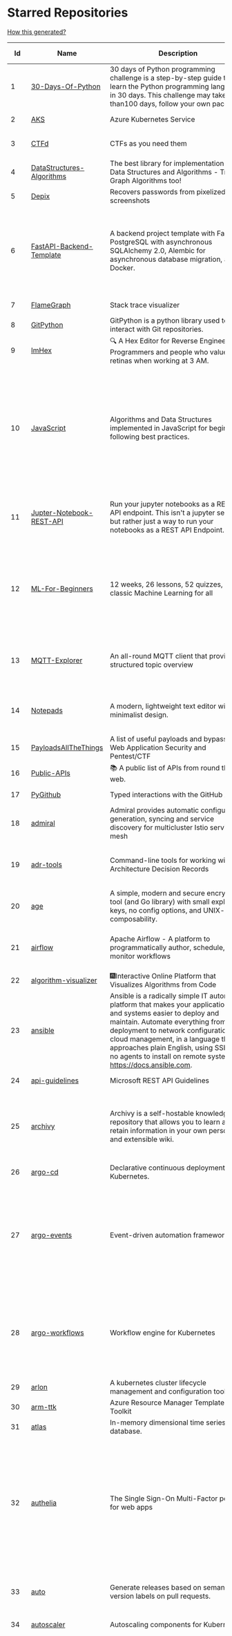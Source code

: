 # Starred Repositories  
[How this generated?](../master/USAGE.md)  
  
| Id 			| Name			| Description | Star Counts | Topics/Tags   | Last Updated 	|  
| ----------- | ----------- 	| ----------- | ----------- | ----------- 	| -----------   |  
|1|[30-Days-Of-Python](https://github.com/Asabeneh/30-Days-Of-Python.git)|30 days of Python programming challenge is a step-by-step guide to learn the Python programming language in 30 days. This challenge may take more than100 days, follow your own pace. |17792||11-12-2022|  
|2|[AKS](https://github.com/Azure/AKS.git)|Azure Kubernetes Service|1652||30-12-2022|  
|3|[CTFd](https://github.com/CTFd/CTFd.git)|CTFs as you need them|4404|ctf, security, education, flask, ctfd|23-12-2022|  
|4|[DataStructures-Algorithms](https://github.com/rachitiitr/DataStructures-Algorithms.git)|The best library for implementation of all Data Structures and Algorithms - Trees + Graph Algorithms too!|2426||13-6-2021|  
|5|[Depix](https://github.com/beurtschipper/Depix.git)|Recovers passwords from pixelized screenshots|23134||16-6-2022|  
|6|[FastAPI-Backend-Template](https://github.com/Aeternalis-Ingenium/FastAPI-Backend-Template.git)|A backend project template with FastAPI, PostgreSQL with asynchronous SQLAlchemy 2.0, Alembic for asynchronous database migration, and Docker.|252|asynchronous, docker, docker-compose, fastapi, postgresql, python, sqlalchemy, codecov, githubactions, jwt, pre-commit, alembic, asyncpg, coverage, pytest|8-1-2023|  
|7|[FlameGraph](https://github.com/brendangregg/FlameGraph.git)|Stack trace visualizer|14113||18-9-2022|  
|8|[GitPython](https://github.com/gitpython-developers/GitPython.git)|GitPython is a python library used to interact with Git repositories.|3791||9-1-2023|  
|9|[ImHex](https://github.com/WerWolv/ImHex.git)|🔍 A Hex Editor for Reverse Engineers, Programmers and people who value their retinas when working at 3 AM.|23339||10-1-2023|  
|10|[JavaScript](https://github.com/TheAlgorithms/JavaScript.git)|Algorithms and Data Structures implemented in JavaScript for beginners, following best practices.|24311|algorithm, algorithm-challenges, data-structures, cryptography, cipher, search, sort, sorting-algorithms, mathematics, conversions, hacktoberfest, javascript, algorithms-implemented, algorithms|8-1-2023|  
|11|[Jupter-Notebook-REST-API](https://github.com/Invictify/Jupter-Notebook-REST-API.git)|Run your jupyter notebooks as a REST API endpoint. This isn't a jupyter server but rather just a way to run your notebooks as a REST API Endpoint.|65|docker, dockerfile, fastapi, jupyter, python, rest-api, data-science, data-science-pipelines|31-3-2020|  
|12|[ML-For-Beginners](https://github.com/microsoft/ML-For-Beginners.git)|12 weeks, 26 lessons, 52 quizzes, classic Machine Learning for all|43529|ml, data-science, machine-learning, machine-learning-algorithms, machinelearning, python, machinelearning-python, scikit-learn, scikit-learn-python, r, education|27-9-2022|  
|13|[MQTT-Explorer](https://github.com/thomasnordquist/MQTT-Explorer.git)|An all-round MQTT client that provides a structured topic overview|2115|mqtt, mqtt-explorer, homeautomation, mqtt-client, mqtt-smarthome, mqtt-tool|27-2-2022|  
|14|[Notepads](https://github.com/0x7c13/Notepads.git)|A modern, lightweight text editor with a minimalist design.|7142|fluent, notepad, texteditor, uwp, markdown, diff-viewer, windows, app|21-12-2022|  
|15|[PayloadsAllTheThings](https://github.com/swisskyrepo/PayloadsAllTheThings.git)|A list of useful payloads and bypass for Web Application Security and Pentest/CTF|44355||10-1-2023|  
|16|[Public-APIs](https://github.com/n0shake/Public-APIs.git)|📚 A public list of APIs from round the web.|19371||29-11-2022|  
|17|[PyGithub](https://github.com/PyGithub/PyGithub.git)|Typed interactions with the GitHub API v3|5730|pygithub, python, github, github-api|15-12-2022|  
|18|[admiral](https://github.com/istio-ecosystem/admiral.git)|Admiral provides automatic configuration generation, syncing and service discovery for multicluster Istio service mesh|496|||  
|19|[adr-tools](https://github.com/npryce/adr-tools.git)|Command-line tools for working with Architecture Decision Records|3695|architecture-decision-records, documentation, architecture, markdown|30-3-2020|  
|20|[age](https://github.com/FiloSottile/age.git)|A simple, modern and secure encryption tool (and Go library) with small explicit keys, no config options, and UNIX-style composability.|12618|built-at-rc, age-encryption|2-1-2023|  
|21|[airflow](https://github.com/apache/airflow.git)|Apache Airflow - A platform to programmatically author, schedule, and monitor workflows|28699|airflow, apache, apache-airflow, python, scheduler, workflow, hacktoberfest|11-1-2023|  
|22|[algorithm-visualizer](https://github.com/algorithm-visualizer/algorithm-visualizer.git)|:fireworks:Interactive Online Platform that Visualizes Algorithms from Code|42032||13-4-2022|  
|23|[ansible](https://github.com/ansible/ansible.git)|Ansible is a radically simple IT automation platform that makes your applications and systems easier to deploy and maintain. Automate everything from code deployment to network configuration to cloud management, in a language that approaches plain English, using SSH, with no agents to install on remote systems. https://docs.ansible.com.|55948||10-1-2023|  
|24|[api-guidelines](https://github.com/microsoft/api-guidelines.git)|Microsoft REST API Guidelines|20521||7-12-2022|  
|25|[archivy](https://github.com/archivy/archivy.git)|Archivy is a self-hostable knowledge repository that allows you to learn and retain information in your own personal and extensible wiki.|2949|elasticsearch, knowledge, productivity, python, knowledge-base, note-taking, digital-brain, cli, hacktoberfest|6-12-2022|  
|26|[argo-cd](https://github.com/argoproj/argo-cd.git)|Declarative continuous deployment for Kubernetes.|11740||10-1-2023|  
|27|[argo-events](https://github.com/argoproj/argo-events.git)|Event-driven automation framework|1811|kubernetes, event-driven, cloudevents, workflows, triggers, automation-framework, cloud-native, argo, pipelines, event-source, workflow-automation, eventing-framework|7-1-2023|  
|28|[argo-workflows](https://github.com/argoproj/argo-workflows.git)|Workflow engine for Kubernetes|12354|workflow, kubernetes, argo, dag, knative, airflow, machine-learning, argo-workflows, workflow-engine, hacktoberfest, cloud-native, cncf, k8s|7-1-2023|  
|29|[arlon](https://github.com/arlonproj/arlon.git)|A kubernetes cluster lifecycle management and configuration tool|111|kubernetes, k8s, gitops|10-1-2023|  
|30|[arm-ttk](https://github.com/Azure/arm-ttk.git)|Azure Resource Manager Template Toolkit|365||15-12-2022|  
|31|[atlas](https://github.com/Netflix/atlas.git)|In-memory dimensional time series database.|3181||6-1-2023|  
|32|[authelia](https://github.com/authelia/authelia.git)|The Single Sign-On Multi-Factor portal for web apps|15181|totp, u2f, ldap, nginx, sso-authentication, yubikey, two-factor-authentication, docker, cookie, kubernetes, sso, multifactor, push-notifications, traefik, mfa, two-factor, authentication, security, golang, 2fa|11-1-2023|  
|33|[auto](https://github.com/intuit/auto.git)|Generate releases based on semantic version labels on pull requests.|1902|release, auto-release, github, slack, jira, releases, publishing, hack, hacktoberfest|13-9-2022|  
|34|[autoscaler](https://github.com/kubernetes/autoscaler.git)|Autoscaling components for Kubernetes|6430||11-1-2023|  
|35|[awesome-argo](https://github.com/akuity/awesome-argo.git)|A curated list of awesome projects and resources related to Argo (a CNCF graduated project)|1141|awesome, awesome-list, awesome-lists, argocd, argo-workflows, argo-events, argo-rollouts, machine-learning, workflow-engine, workflow-management, infrastructure-as-code, continuous-delivery, cloud-native, kubernetes, cncf, gitops, workflow-orchestration, devops, mlops, argo|10-1-2023|  
|36|[awesome-awesomeness](https://github.com/bayandin/awesome-awesomeness.git)|A curated list of awesome awesomeness|29721||24-3-2022|  
|37|[awesome-courses](https://github.com/prakhar1989/awesome-courses.git)|:books: List of awesome university courses for learning Computer Science!|44888|computer-science, courses, awesome-list, awesome|12-11-2022|  
|38|[awesome-deep-learning](https://github.com/ChristosChristofidis/awesome-deep-learning.git)|A curated list of awesome Deep Learning tutorials, projects and communities.|20086||14-11-2022|  
|39|[awesome-docker](https://github.com/veggiemonk/awesome-docker.git)|:whale: A curated list of Docker resources and projects|24018||4-1-2023|  
|40|[awesome-fastapi](https://github.com/mjhea0/awesome-fastapi.git)|A curated list of awesome things related to FastAPI|4992|fastapi, awesome, awesome-list, starlette|2-11-2022|  
|41|[awesome-flask](https://github.com/humiaozuzu/awesome-flask.git)|A curated list of awesome Flask resources and plugins|11084|flask, flask-resources, awesome|17-9-2019|  
|42|[awesome-gcp-certifications](https://github.com/sathishvj/awesome-gcp-certifications.git)|Google Cloud Platform Certification resources.|3055||1-1-2023|  
|43|[awesome-github-profile-readme](https://github.com/abhisheknaiidu/awesome-github-profile-readme.git)|😎 A curated list of awesome GitHub Profile READMEs 📝|16103|awesome-list, awesome, github, github-readme, github-profile-readme, portfolio, profile-readme|9-10-2022|  
|44|[awesome-interview-questions](https://github.com/DopplerHQ/awesome-interview-questions.git)|:octocat: A curated awesome list of lists of interview questions. Feel free to contribute! :mortar_board: |52531||16-11-2021|  
|45|[awesome-k6](https://github.com/grafana/awesome-k6.git)|A curated list of resources on automated load- and performance testing using k6 🗻|317|load-testing, performance-monitoring, performance-testing, test-automation, testing, testing-tools, awesome, awesome-list|30-9-2022|  
|46|[awesome-kubernetes](https://github.com/ramitsurana/awesome-kubernetes.git)|A curated list for awesome kubernetes sources :ship::tada:|13447||2-1-2023|  
|47|[awesome-kubernetes](https://github.com/nubenetes/awesome-kubernetes.git)|A curated list of awesome references collected since 2018.|387||6-1-2023|  
|48|[awesome-macOS](https://github.com/iCHAIT/awesome-macOS.git)|  A curated list of awesome applications, softwares, tools and shiny things for macOS.|13810|macos, mac, awesome-list, apple, awesome-lists, awesome, list|12-12-2022|  
|49|[awesome-macos-command-line](https://github.com/herrbischoff/awesome-macos-command-line.git)|Use your macOS terminal shell to do awesome things.|26899||2-9-2021|  
|50|[awesome-pentest](https://github.com/enaqx/awesome-pentest.git)|A collection of awesome penetration testing resources, tools and other shiny things|17531|awesome, awesome-list|3-1-2023|  
|51|[awesome-sanic](https://github.com/mekicha/awesome-sanic.git)|A curated list of awesome Sanic resources and extensions|622||26-10-2022|  
|52|[awesome-selfhosted](https://github.com/awesome-selfhosted/awesome-selfhosted.git)|A list of Free Software network services and web applications which can be hosted on your own servers|114764||8-1-2023|  
|53|[awesome-shell](https://github.com/alebcay/awesome-shell.git)|A curated list of awesome command-line frameworks, toolkits, guides and gizmos. Inspired by awesome-php.|26123||29-12-2022|  
|54|[awesome-sysadmin](https://github.com/awesome-foss/awesome-sysadmin.git)|A curated list of amazingly awesome open source sysadmin resources.|16268||24-12-2022|  
|55|[awesome-vscode](https://github.com/viatsko/awesome-vscode.git)|🎨 A curated list of delightful VS Code packages and resources.|21715||15-11-2022|  
|56|[awless](https://github.com/wallix/awless.git)|A Mighty CLI for AWS|4893||10-12-2018|  
|57|[aws-cdk](https://github.com/aws/aws-cdk.git)|The AWS Cloud Development Kit is a framework for defining cloud infrastructure in code|9700|aws, infrastructure-as-code, typescript, cloud-infrastructure|10-1-2023|  
|58|[aws-cloudformation-user-guide](https://github.com/awsdocs/aws-cloudformation-user-guide.git)|The open source version of the AWS CloudFormation User Guide|696||7-1-2023|  
|59|[aws-eks-kubernetes-masterclass](https://github.com/stacksimplify/aws-eks-kubernetes-masterclass.git)|AWS EKS Kubernetes - Masterclass   DevOps, Microservices|691|kubernetes, kubernetes-pods, kubernetes-deployment, kubernetes-services, kubernetes-secrets, aws-eks, aws-eks-cluster, aws-ebs, aws-rds, aws-alb, aws-alb-ingress-controller, aws-fargate, aws-codebuild, aws-codecommit, aws-codepipeline, fluentd, aws-cloudwatch, docker, yaml|3-3-2022|  
|60|[azkaban](https://github.com/azkaban/azkaban.git)|Azkaban workflow manager.|4195||10-1-2023|  
|61|[azure-cli](https://github.com/Azure/azure-cli.git)|Azure Command-Line Interface|3363|azure, azure-cli, cloud||  
|62|[azure-docs-bicep-samples](https://github.com/Azure/azure-docs-bicep-samples.git)|-|40||1-11-2022|  
|63|[azure-powershell](https://github.com/Azure/azure-powershell.git)|Microsoft Azure PowerShell|3422||10-1-2023|  
|64|[azure-quickstart-templates](https://github.com/Azure/azure-quickstart-templates.git)|Azure Quickstart Templates|12531||10-1-2023|  
|65|[azure-sdk-for-python](https://github.com/Azure/azure-sdk-for-python.git)|This repository is for active development of the Azure SDK for Python. For consumers of the SDK we recommend visiting our public developer docs at https://docs.microsoft.com/python/azure/ or our versioned developer docs at https://azure.github.io/azure-sdk-for-python. |3443|python, azure, azure-sdk, hacktoberfest|11-1-2023|  
|66|[azure4everyone-samples](https://github.com/MarczakIO/azure4everyone-samples.git)|-|205||12-2-2022|  
|67|[backstage](https://github.com/backstage/backstage.git)|Backstage is an open platform for building developer portals|20230||11-1-2023|  
|68|[badges](https://github.com/Naereen/badges.git)|:pencil: Markdown code for lots of small badges :ribbon: :pushpin: (shields.io, forthebadge.com etc) :sunglasses:. Contributions are welcome! Please add yours!|3708||29-10-2022|  
|69|[bcc](https://github.com/iovisor/bcc.git)|BCC - Tools for BPF-based Linux IO analysis, networking, monitoring, and more|16361||10-1-2023|  
|70|[behave](https://github.com/behave/behave.git)|BDD, Python style.|2744||19-12-2022|  
|71|[benten](https://github.com/intuit/benten.git)|Chatbot Development Framework (with Slack integration for Jira and Jenkins)|130||31-3-2021|  
|72|[bicep](https://github.com/Azure/bicep.git)|Bicep is a declarative language for describing and deploying Azure resources|2654||9-1-2023|  
|73|[black](https://github.com/psf/black.git)|The uncompromising Python code formatter|30801||2-1-2023|  
|74|[blackfriday](https://github.com/russross/blackfriday.git)|Blackfriday: a markdown processor for Go|5074||27-10-2020|  
|75|[bokeh](https://github.com/bokeh/bokeh.git)|Interactive Data Visualization in the browser, from  Python|17089||10-1-2023|  
|76|[boto3](https://github.com/boto/boto3.git)|AWS SDK for Python|7810||10-1-2023|  
|77|[boulder](https://github.com/letsencrypt/boulder.git)|An ACME-based certificate authority, written in Go. |4522|boulder, go, acme, certificate-authority, tls, lets-encrypt, ca, pki, rfc8555|10-1-2023|  
|78|[brackets](https://github.com/adobe/brackets.git)|An open source code editor for the web, written in JavaScript, HTML and CSS.|33501||18-3-2021|  
|79|[brooklin](https://github.com/linkedin/brooklin.git)|An extensible distributed system for reliable nearline data streaming at scale|807|distributed-systems, data-streaming, scalability, kafka-mirror-maker, kafka, change-data-capture, java, linkedin|14-12-2022|  
|80|[brotli](https://github.com/google/brotli.git)|Brotli compression format|11780||7-1-2023|  
|81|[build-your-own-x](https://github.com/codecrafters-io/build-your-own-x.git)|Master programming by recreating your favorite technologies from scratch.|183016||2-1-2023|  
|82|[caddy](https://github.com/caddyserver/caddy.git)|Fast and extensible multi-platform HTTP/1-2-3 web server with automatic HTTPS|45274||10-1-2023|  
|83|[celery](https://github.com/celery/celery.git)|Distributed Task Queue (development branch)|20756||4-1-2023|  
|84|[cello](https://github.com/cello-proj/cello.git)|Run infrastructure as code (IaC) software tools including CDK, Terraform and Cloud Formation via GitOps.|253||21-12-2022|  
|85|[cert-manager](https://github.com/cert-manager/cert-manager.git)|Automatically provision and manage TLS certificates in Kubernetes|9825||10-1-2023|  
|86|[cfssl](https://github.com/cloudflare/cfssl.git)|CFSSL: Cloudflare's PKI and TLS toolkit|7525||8-12-2022|  
|87|[chaos-mesh](https://github.com/chaos-mesh/chaos-mesh.git)|A Chaos Engineering Platform for Kubernetes.|5435|chaos, chaos-engineering, chaos-testing, kubernetes, operator, golang, site-reliability-engineering, fault-injection, cncf, cloud-native, chaos-mesh, chaos-experiments, hacktoberfest, microservices|10-1-2023|  
|88|[chaosmonkey](https://github.com/Netflix/chaosmonkey.git)|Chaos Monkey is a resiliency tool that helps applications tolerate random instance failures.|13074||30-10-2020|  
|89|[charts](https://github.com/helm/charts.git)|⚠️(OBSOLETE) Curated applications for Kubernetes|15469||21-12-2021|  
|90|[cheat.sh](https://github.com/chubin/cheat.sh.git)|the only cheat sheet you need|34393||18-4-2022|  
|91|[checkov](https://github.com/bridgecrewio/checkov.git)|Prevent cloud misconfigurations and find vulnerabilities during build-time in infrastructure as code, container images and open source packages with Checkov by Bridgecrew.|5085|terraform, static-analysis, aws, gcp, azure, aws-security, azure-security, gcp-security, cloudformation, scans, compliance, kubernetes, kubernetes-security, devsecops, policy-as-code, infrastructure-as-code, devops, terraform-security, hacktoberfest, bicep|10-1-2023|  
|92|[chef](https://github.com/chef/chef.git)|Chef Infra, a powerful automation platform that transforms infrastructure into code automating how infrastructure is configured, deployed and managed across any environment, at any scale|7105||5-1-2023|  
|93|[cilium](https://github.com/cilium/cilium.git)|eBPF-based Networking, Security, and Observability|14026||10-1-2023|  
|94|[clair](https://github.com/quay/clair.git)|Vulnerability Static Analysis for Containers|9271||10-1-2023|  
|95|[cli](https://github.com/snyk/cli.git)|Snyk CLI scans and monitors your projects for security vulnerabilities.|4272||10-1-2023|  
|96|[cli](https://github.com/cli/cli.git)|GitHub’s official command line tool|30949||10-1-2023|  
|97|[cli-spinners](https://github.com/sindresorhus/cli-spinners.git)|Spinners for use in the terminal|2094||24-7-2022|  
|98|[cloud-custodian](https://github.com/cloud-custodian/cloud-custodian.git)|Rules engine for cloud security, cost optimization, and governance, DSL in yaml for policies to query, filter, and take actions on resources|4594|aws, compliance, cloud, rules-engine, cloud-computing, management, serverless, lambda, gcp, azure|10-1-2023|  
|99|[codesearch](https://github.com/google/codesearch.git)|Fast, indexed regexp search over large file trees|3232||29-3-2020|  
|100|[coding-interview-university](https://github.com/jwasham/coding-interview-university.git)|A complete computer science study plan to become a software engineer.|244043|||  
|101|[compose](https://github.com/docker/compose.git)|Define and run multi-container applications with Docker|28248||10-1-2023|  
|102|[consul](https://github.com/hashicorp/consul.git)|Consul is a distributed, highly available, and data center aware solution to connect and configure applications across dynamic, distributed infrastructure.|25881||10-1-2023|  
|103|[containerd](https://github.com/containerd/containerd.git)|An open and reliable container runtime|12927||9-1-2023|  
|104|[coredns](https://github.com/coredns/coredns.git)|CoreDNS is a DNS server that chains plugins|10152||9-1-2023|  
|105|[cruise-control](https://github.com/linkedin/cruise-control.git)|Cruise-control is the first of its kind to fully automate the dynamic workload rebalance and self-healing of a Kafka cluster. It provides great value to Kafka users by simplifying the operation of Kafka clusters.|2336|kafka, cluster-management, self-healing|4-1-2023|  
|106|[curl](https://github.com/curl/curl.git)|A command line tool and library for transferring data with URL syntax, supporting DICT, FILE, FTP, FTPS, GOPHER, GOPHERS, HTTP, HTTPS, IMAP, IMAPS, LDAP, LDAPS, MQTT, POP3, POP3S, RTMP, RTMPS, RTSP, SCP, SFTP, SMB, SMBS, SMTP, SMTPS, TELNET, TFTP, WS and WSS. libcurl offers a myriad of powerful features|28157|http, https, ftp, user-agent, client, library, curl, libcurl, c, transfer-data, ldap, mqtt, sftp, scp, imaps, gopher, pop3, transferring-data, hacktoberfest, websocket|10-1-2023|  
|107|[dashboard](https://github.com/kubernetes/dashboard.git)|General-purpose web UI for Kubernetes clusters|12065||10-1-2023|  
|108|[datamodel-code-generator](https://github.com/koxudaxi/datamodel-code-generator.git)|Pydantic model generator for easy conversion of JSON, OpenAPI, JSON Schema, and YAML data sources.|1350|openapi, code-generator, python, pydantic, generator, fastapi, json-schema, datamodel, swagger, yaml, csv, openapi-codegen, swagger-codegen|10-1-2023|  
|109|[deepdiff](https://github.com/seperman/deepdiff.git)|DeepDiff: Deep Difference and search of any Python object/data. DeepHash: Hash of any object based on its contents. Delta: Use deltas to reconstruct objects by adding deltas together.|1553|python, tree, deep-search, repetition, difference, comparison, report-repetition, nested, recursive, diff, delta, distance, distance-calculation, deepdiff, deephash, hash, hashing, reconstruction|6-1-2023|  
|110|[design-patterns-for-humans](https://github.com/kamranahmedse/design-patterns-for-humans.git)|An ultra-simplified explanation to design patterns|35873||27-8-2022|  
|111|[devops-exercises](https://github.com/bregman-arie/devops-exercises.git)|Linux, Jenkins, AWS, SRE, Prometheus, Docker, Python, Ansible, Git, Kubernetes, Terraform, OpenStack, SQL, NoSQL, Azure, GCP, DNS, Elastic, Network, Virtualization. DevOps Interview Questions|35256|devops, aws, linux, ansible, python, docker, prometheus, containers, git, kubernetes, interview, interview-questions, terraform, azure, openstack, sql, coding, sre, production-engineer|4-1-2023|  
|112|[diagrams](https://github.com/mingrammer/diagrams.git)|:art: Diagram as Code for prototyping cloud system architectures|27596|diagram, diagram-as-code, architecture, graphviz|8-1-2023|  
|113|[discourse](https://github.com/discourse/discourse.git)|A platform for community discussion. Free, open, simple.|37132||10-1-2023|  
|114|[dive](https://github.com/wagoodman/dive.git)|A tool for exploring each layer in a docker image|35273|docker, docker-image, inspector, explorer, cli, tui|2-7-2021|  
|115|[django](https://github.com/django/django.git)|The Web framework for perfectionists with deadlines.|68094|python, django, web, framework, orm, templates, models, views, apps|10-1-2023|  
|116|[django-health-check](https://github.com/revsys/django-health-check.git)|a pluggable app that runs a full check on the deployment, using a number of plugins to check e.g. database, queue server, celery processes, etc.|943|django, monitoring|9-1-2023|  
|117|[dns](https://github.com/miekg/dns.git)|DNS library in Go|6695||6-1-2023|  
|118|[dnslib](https://github.com/paulc/dnslib.git)|A Python library to encode/decode DNS wire-format packets |241||28-10-2022|  
|119|[dnsperf](https://github.com/cobblau/dnsperf.git)|A DNS performance tool.|205||14-10-2017|  
|120|[docker-cheat-sheet](https://github.com/wsargent/docker-cheat-sheet.git)|Docker Cheat Sheet|21308||23-6-2022|  
|121|[doitlive](https://github.com/sloria/doitlive.git)|Because sometimes you need to do it live|3233||14-8-2022|  
|122|[dotfiles](https://github.com/bbkane/dotfiles.git)|Configs for apps I care about|25||6-1-2023|  
|123|[draft-classic](https://github.com/Azure/draft-classic.git)|A tool for developers to create cloud-native applications on Kubernetes.|3945|||  
|124|[drawio](https://github.com/jgraph/drawio.git)|draw.io is a JavaScript, client-side editor for general diagramming and whiteboarding|32732||6-1-2023|  
|125|[driftctl](https://github.com/snyk/driftctl.git)|Detect, track and alert on infrastructure drift|2082|infrastructure-drift, iac, terraform, aws, drift, infrastructure-as-code, hacktoberfest|9-1-2023|  
|126|[duf](https://github.com/muesli/duf.git)|Disk Usage/Free Utility - a better 'df' alternative|10318|hacktoberfest, disk-space, disk-usage, df, linux, macos, freebsd, openbsd, windows, user-friendly, cli, terminal, filesystem, tui|3-12-2022|  
|127|[echo](https://github.com/labstack/echo.git)|High performance, minimalist Go web framework|24660||3-1-2023|  
|128|[ecs-refarch-service-discovery](https://github.com/awslabs/ecs-refarch-service-discovery.git)|An EC2 Container Service Reference Architecture for providing Service Discovery to containers using CloudWatch Events, Lambda and Route 53 private hosted zones. |441||25-7-2016|  
|129|[eks-anywhere](https://github.com/aws/eks-anywhere.git)|Run Amazon EKS on your own infrastructure 🚀|1696|kubernetes, aws, k8s, kubernetes-cluster, kubernetes-deployment, eks, vmware, docker, baremetal, baremetal-provisioning, tinkerbell|11-1-2023|  
|130|[eks-node-viewer](https://github.com/awslabs/eks-node-viewer.git)|EKS Node Viewer|473||26-12-2022|  
|131|[emissary](https://github.com/emissary-ingress/emissary.git)|open source Kubernetes-native API gateway for microservices built on the Envoy Proxy|3975||28-12-2022|  
|132|[eng-practices](https://github.com/google/eng-practices.git)|Google's Engineering Practices documentation|18995||17-8-2022|  
|133|[engineering-blogs](https://github.com/kilimchoi/engineering-blogs.git)|A curated list of engineering blogs|22673||28-10-2022|  
|134|[envoy](https://github.com/envoyproxy/envoy.git)|Cloud-native high-performance edge/middle/service proxy|21210|cats, rocket-ships, cars, more-cats, cats-over-dogs, nanoservices, corgis, cncf|10-1-2023|  
|135|[eruda](https://github.com/liriliri/eruda.git)|Console for mobile browsers|13457|console, mobile, debugger, developer-tools, eruda|9-1-2023|  
|136|[etcd](https://github.com/etcd-io/etcd.git)|Distributed reliable key-value store for the most critical data of a distributed system|42291||10-1-2023|  
|137|[ewd998](https://github.com/tlaplus-workshops/ewd998.git)|Distributed termination detection on a ring, due to Shmuel Safra:|33|termination, detection, distsys, tlaplus, specs, model-checking, theorem-proving, refinement, safety, liveness|16-12-2022|  
|138|[examples](https://github.com/kubernetes/examples.git)|Kubernetes application example tutorials|5346||21-7-2022|  
|139|[excalidraw](https://github.com/excalidraw/excalidraw.git)|Virtual whiteboard for sketching hand-drawn like diagrams|39259||9-1-2023|  
|140|[external-dns](https://github.com/kubernetes-sigs/external-dns.git)|Configure external DNS servers (AWS Route53, Google CloudDNS and others) for Kubernetes Ingresses and Services|5946||10-1-2023|  
|141|[faas](https://github.com/openfaas/faas.git)|OpenFaaS - Serverless Functions Made Simple|22535||14-12-2022|  
|142|[faker](https://github.com/joke2k/faker.git)|Faker is a Python package that generates fake data for you.|15264|python, fake, testing, dataset, fake-data, test-data, test-data-generator|10-1-2023|  
|143|[falcon](https://github.com/falconry/falcon.git)|The no-magic web data plane API and microservices framework for Python developers, with a focus on reliability, correctness, and performance at scale.|8990|python, framework, rest, microservices, web, api, http, wsgi, asgi, api-rest|8-1-2023|  
|144|[fastapi-cache](https://github.com/long2ice/fastapi-cache.git)|fastapi-cache is a tool to cache fastapi response and function result, with backends support redis and memcached.|555|cache, fastapi, redis, memcached|11-1-2023|  
|145|[fastapi-code-generator](https://github.com/koxudaxi/fastapi-code-generator.git)|This code generator creates FastAPI app from an openapi file.|639|fastapi, openapi, generator, python, pydantic|6-1-2023|  
|146|[fastapi-jwt](https://github.com/testdrivenio/fastapi-jwt.git)|secure a FastAPI app by enabling authentication using JSON Web Tokens (JWTs)|67|fastapi, jwt-authentication|19-2-2021|  
|147|[fastapi-mvc](https://github.com/fastapi-mvc/fastapi-mvc.git)|Developer productivity tool for making high-quality FastAPI production-ready APIs.|281|python, fastapi, fastapi-template, fastapi-boilerplate, mvc, kubernetes, redis-cluster, redis-operator, redis, helm, project-generator, nix|8-1-2023|  
|148|[fastapi-utils](https://github.com/dmontagu/fastapi-utils.git)|Reusable utilities for FastAPI|1256|fastapi|7-3-2020|  
|149|[fastapi-versioning](https://github.com/DeanWay/fastapi-versioning.git)|api versioning for fastapi web applications|483||24-8-2021|  
|150|[fastapi_client](https://github.com/dmontagu/fastapi_client.git)|FastAPI client generator|288||11-2-2021|  
|151|[fastapi_profiler](https://github.com/sunhailin-Leo/fastapi_profiler.git)|A FastAPI Middleware of joerick/pyinstrument to check your service performance.|108||3-1-2023|  
|152|[fasthttp](https://github.com/valyala/fasthttp.git)|Fast HTTP package for Go. Tuned for high performance. Zero memory allocations in hot paths. Up to 10x faster than net/http|18910||10-1-2023|  
|153|[fd](https://github.com/sharkdp/fd.git)|A simple, fast and user-friendly alternative to 'find'|25930||2-1-2023|  
|154|[first-contributions](https://github.com/firstcontributions/first-contributions.git)|🚀✨ Help beginners to contribute to open source projects|30890|open-source, tutorial, contribution, community, tutorials, beginner, beginner-friendly, contributions, contributions-welcome, good-first-issue, help-wanted|11-1-2023|  
|155|[flamethrower](https://github.com/DNS-OARC/flamethrower.git)|a DNS performance and functional testing utility supporting UDP, TCP, DoT and DoH (by @ns1labs)|266|dns, performance, functional-testing|7-12-2022|  
|156|[flasgger](https://github.com/flasgger/flasgger.git)|Easy OpenAPI specs and Swagger UI for your Flask API|3152|api, flask, openapi, openapi-specification, marshmallow, swagger, swagger-ui, api-documentation, api-framework, flask-restful, restful, rest-api, flask-extension, flask-extensions|21-1-2022|  
|157|[flask-caching](https://github.com/pallets-eco/flask-caching.git)|A caching extension for Flask|774|flask, python, extension, cache|18-12-2022|  
|158|[flask-celery-example](https://github.com/miguelgrinberg/flask-celery-example.git)|This repository contains the example code for my blog article Using Celery with Flask.|1118||12-9-2021|  
|159|[flower](https://github.com/mher/flower.git)|Real-time monitor and web admin for Celery distributed task queue|5516|celery, task-queue, monitoring, administration, workers, rabbitmq, redis, python, asynchronous|14-11-2022|  
|160|[flux](https://github.com/fluxcd/flux.git)|Successor: https://github.com/fluxcd/flux2|6937||1-11-2022|  
|161|[forcediphttpsadapter](https://github.com/Roadmaster/forcediphttpsadapter.git)|A requests TransportAdapter allowing to force a specific IP for HTTPS connections.|44||1-11-2021|  
|162|[fortio](https://github.com/fortio/fortio.git)|Fortio load testing library, command line tool, advanced echo server and web UI in go (golang). Allows to specify a set query-per-second load and record latency histograms and other useful stats.|2797|||  
|163|[fortio-operator](https://github.com/verfio/fortio-operator.git)|Load Testing Operator within the Kubernetes cluster and outside of it.|37||18-3-2019|  
|164|[free-for-dev](https://github.com/ripienaar/free-for-dev.git)|A list of SaaS, PaaS and IaaS offerings that have free tiers of interest to devops and infradev|64805||10-1-2023|  
|165|[frp](https://github.com/fatedier/frp.git)|A fast reverse proxy to help you expose a local server behind a NAT or firewall to the internet.|63406|proxy, reverse-proxy, tunnel, nat, go, firewall, frp, expose, http-proxy|10-1-2023|  
|166|[fucking-algorithm](https://github.com/labuladong/fucking-algorithm.git)|刷算法全靠套路，认准 labuladong 就够了！English version supported! Crack LeetCode, not only how, but also why. |113139||10-1-2023|  
|167|[gcsfuse](https://github.com/GoogleCloudPlatform/gcsfuse.git)|A user-space file system for interacting with Google Cloud Storage|1591||10-1-2023|  
|168|[gin](https://github.com/gin-gonic/gin.git)|Gin is a HTTP web framework written in Go (Golang). It features a Martini-like API with much better performance -- up to 40 times faster. If you need smashing performance, get yourself some Gin.|65700||10-1-2023|  
|169|[git-standup](https://github.com/kamranahmedse/git-standup.git)|Recall what you did on the last working day. Psst! or be nosy and find what someone else in your team did ;-)|7297||30-9-2021|  
|170|[gitbook](https://github.com/GitbookIO/gitbook.git)|📝 Modern documentation format and toolchain using Git and Markdown|25269||27-12-2018|  
|171|[github-cheat-sheet](https://github.com/tiimgreen/github-cheat-sheet.git)|A list of cool features of Git and GitHub.|38939||28-5-2022|  
|172|[github1s](https://github.com/conwnet/github1s.git)|One second to read GitHub code with VS Code.|21570|hacktoberfest, vscode||  
|173|[gitignore](https://github.com/github/gitignore.git)|A collection of useful .gitignore templates|142806||18-12-2022|  
|174|[gitui](https://github.com/extrawurst/gitui.git)|Blazing 💥 fast terminal-ui for git written in rust 🦀|11834|rust, tui, terminal, git, command-line-tool, command-line-interface, async, hacktoberfest, bash|8-1-2023|  
|175|[glb-director](https://github.com/github/glb-director.git)|GitHub Load Balancer Director and supporting tooling.|2225||22-11-2022|  
|176|[gloo](https://github.com/solo-io/gloo.git)|The Feature-rich, Kubernetes-native, Next-Generation API Gateway Built on Envoy|3657|gloo, envoy, api-gateway, serverless, api-management, kubernetes, kubernetes-ingress-controller, microservices, hybrid-apps, legacy-apps, grpc, cloud-native, envoy-proxy|9-1-2023|  
|177|[go-fuzz](https://github.com/dvyukov/go-fuzz.git)|Randomized testing for Go|4540||26-7-2022|  
|178|[go-github](https://github.com/google/go-github.git)|Go library for accessing the GitHub v3 API|9064||11-1-2023|  
|179|[go-leetcode](https://github.com/austingebauer/go-leetcode.git)|A collection of 100+ popular LeetCode problems solved in Go.|1741||10-3-2021|  
|180|[go-metrics](https://github.com/rcrowley/go-metrics.git)|Go port of Coda Hale's Metrics library|3328||27-12-2020|  
|181|[go-spew](https://github.com/davecgh/go-spew.git)|Implements a deep pretty printer for Go data structures to aid in debugging|5445||30-8-2018|  
|182|[gobgp](https://github.com/osrg/gobgp.git)|BGP implemented in the Go Programming Language|3110||10-1-2023|  
|183|[gods](https://github.com/emirpasic/gods.git)|GoDS (Go Data Structures) - Sets, Lists, Stacks, Maps, Trees, Queues, and much more|13115|go, golang, data-structure, map, tree, set, list, stack, iterator, enumerable, sort, avl-tree, red-black-tree, b-tree, binary-heap, queue|17-10-2022|  
|184|[goldmark](https://github.com/yuin/goldmark.git)|:trophy: A markdown parser written in Go. Easy to extend, standard(CommonMark) compliant, well structured.|2501||25-12-2022|  
|185|[google-api-python-client](https://github.com/googleapis/google-api-python-client.git)|🐍 The official Python client library for Google's discovery based APIs.|6215||10-1-2023|  
|186|[google-cloud-python](https://github.com/googleapis/google-cloud-python.git)|Google Cloud Client Library for Python|4077||10-1-2023|  
|187|[google-maps-services-python](https://github.com/googlemaps/google-maps-services-python.git)|Python client library for Google Maps API Web Services|3776|python, client-library|22-11-2022|  
|188|[googlesre](https://github.com/google/googlesre.git)|-|95||4-4-2022|  
|189|[gotty](https://github.com/sorenisanerd/gotty.git)|Share your terminal as a web application|1681||28-11-2022|  
|190|[gping](https://github.com/orf/gping.git)|Ping, but with a graph|7004|rust, command-line, cli, ping, linux, graph, network-monitoring, shell|10-1-2023|  
|191|[graphene-django](https://github.com/graphql-python/graphene-django.git)|Integrate GraphQL into your Django project.|3999||24-12-2022|  
|192|[greykite](https://github.com/linkedin/greykite.git)|A flexible, intuitive and fast forecasting library|1660||31-8-2022|  
|193|[grumpy](https://github.com/giantswarm/grumpy.git)|Kubernetes Validation Admission Controller example|22||24-7-2020|  
|194|[guacamole-server](https://github.com/apache/guacamole-server.git)|Mirror of Apache Guacamole Server|2322|guacamole, c, network-client, java, network-server, javascript|4-1-2023|  
|195|[halo](https://github.com/manrajgrover/halo.git)|💫 Beautiful spinners for terminal, IPython and Jupyter|2685||9-11-2020|  
|196|[haproxy](https://github.com/haproxy/haproxy.git)|HAProxy Load Balancer's development branch (mirror of git.haproxy.org)|3399|haproxy, load-balancer, reverse-proxy, proxy, http, http2, cache, fastcgi, high-availability, https, ipv6, proxy-protocol, ddos-mitigation, tls13, high-performance, caching|10-1-2023|  
|197|[hey](https://github.com/rakyll/hey.git)|HTTP load generator, ApacheBench (ab) replacement|14872||23-3-2021|  
|198|[homebrew-cask](https://github.com/Homebrew/homebrew-cask.git)|🍻 A CLI workflow for the administration of macOS applications distributed as binaries|19687|homebrew, cask, hacktoberfest|11-1-2023|  
|199|[how-web-works](https://github.com/vasanthk/how-web-works.git)|What happens behind the scenes when we type www.google.com in a browser?|12420||13-12-2022|  
|200|[htmlq](https://github.com/mgdm/htmlq.git)|Like jq, but for HTML.|6307||13-10-2022|  
|201|[htop](https://github.com/htop-dev/htop.git)|htop - an interactive process viewer|4450|process, viewer, console, terminal, linux, macos, bsd, c, hacktoberfest||  
|202|[http2smugl](https://github.com/neex/http2smugl.git)|-|469||7-7-2022|  
|203|[httpstat](https://github.com/reorx/httpstat.git)|curl statistics made simple|5299||11-10-2022|  
|204|[httpstat](https://github.com/davecheney/httpstat.git)|It's like curl -v, with colours. |6210||10-10-2021|  
|205|[hub](https://github.com/github/hub.git)|A command-line tool that makes git easier to use with GitHub.|22238||1-12-2022|  
|206|[hubot-slack](https://github.com/slackapi/hubot-slack.git)|Slack Developer Kit for Hubot|2283|hubot-adapter, hubot, coffeescript, slack, slack-app, bot|25-10-2022|  
|207|[hugo-PaperMod](https://github.com/adityatelange/hugo-PaperMod.git)| A fast, clean, responsive Hugo theme.|5243||24-12-2022|  
|208|[hyper](https://github.com/vercel/hyper.git)|A terminal built on web technologies|40077||9-1-2023|  
|209|[ingress-nginx](https://github.com/kubernetes/ingress-nginx.git)|Ingress-NGINX Controller for Kubernetes|14152|||  
|210|[interactive-coding-challenges](https://github.com/donnemartin/interactive-coding-challenges.git)|120+ interactive Python coding interview challenges (algorithms and data structures).  Includes Anki flashcards.|26732||5-8-2020|  
|211|[interview](https://github.com/Olshansk/interview.git)|Everything you need to prepare for your technical interview|15967|interview, interview-questions, google-interview, list, guide|14-9-2022|  
|212|[iris](https://github.com/linkedin/iris.git)|Iris is a highly configurable and flexible service for paging and messaging.|715|paging, escalation, messaging, automation|27-6-2022|  
|213|[iris](https://github.com/kataras/iris.git)|The fastest HTTP/2 Go Web Framework. New, modern, easy to learn. Fast development with Code you control. Unbeatable cost-performance ratio :leaves: :rocket:   谢谢   #golang|23421|go, performance, iris, web-framework, mvc, golang, basicauth, cors, dependency-injection, django, fastest-routes, grpc-go, http2, jwt, ngrok, sessions, versioning, websocket|8-1-2023|  
|214|[javascript-algorithms](https://github.com/trekhleb/javascript-algorithms.git)|📝 Algorithms and data structures implemented in JavaScript with explanations and links to further readings|158733|javascript, algorithms, algorithm, javascript-algorithms, computer-science, interview, data-structures, interview-preparation|6-1-2023|  
|215|[javascript-questions](https://github.com/lydiahallie/javascript-questions.git)|A long list of (advanced) JavaScript questions, and their explanations :sparkles:  |51227||30-11-2022|  
|216|[jedis](https://github.com/redis/jedis.git)|Redis Java client designed for performance and ease of use.|10867|redis, java|10-1-2023|  
|217|[jellyfin](https://github.com/jellyfin/jellyfin.git)|The Free Software Media System|19574|jellyfin, csharp, dotnet, hacktoberfest|10-1-2023|  
|218|[jira](https://github.com/pycontribs/jira.git)|Python Jira library. Development chat available on https://matrix.to/#/#pycontribs:matrix.org|1683|python, jira, python3-only|19-12-2022|  
|219|[jira](https://github.com/go-jira/jira.git)|simple jira command line client in Go|2575||27-10-2022|  
|220|[jq](https://github.com/stedolan/jq.git)|Command-line JSON processor|23966||26-5-2022|  
|221|[jsii](https://github.com/aws/jsii.git)|jsii allows code in any language to naturally interact with JavaScript classes. It is the technology that enables the AWS Cloud Development Kit to deliver polyglot libraries from a single codebase!|2177||9-1-2023|  
|222|[json-server](https://github.com/typicode/json-server.git)|Get a full fake REST API with zero coding in less than 30 seconds (seriously)|65002||13-12-2022|  
|223|[jsonnet](https://github.com/google/jsonnet.git)|Jsonnet - The data templating language|5989||28-11-2022|  
|224|[k2tf](https://github.com/sl1pm4t/k2tf.git)|Kubernetes YAML to Terraform HCL converter|985|terraform, kubernetes, yaml, hcl, tool, utility, command-line-tool, converter, hashicorp, hashicorp-terraform|29-5-2022|  
|225|[k3s](https://github.com/k3s-io/k3s.git)|Lightweight Kubernetes|21930||6-1-2023|  
|226|[k6](https://github.com/grafana/k6.git)|A modern load testing tool, using Go and JavaScript - https://k6.io|19058||10-1-2023|  
|227|[k6-example-woocommerce](https://github.com/grafana/k6-example-woocommerce.git)|Example k6 scripts targeting a WooCommerce deployment|24|examples|12-9-2022|  
|228|[k6-hardware-benchmark](https://github.com/grafana/k6-hardware-benchmark.git)|-|20||30-4-2020|  
|229|[k9s](https://github.com/derailed/k9s.git)|🐶 Kubernetes CLI To Manage Your Clusters In Style!|19234||3-12-2022|  
|230|[kaniko](https://github.com/GoogleContainerTools/kaniko.git)|Build Container Images In Kubernetes|11618||23-12-2022|  
|231|[katib](https://github.com/kubeflow/katib.git)|Repository for hyperparameter tuning|1272||6-1-2023|  
|232|[kb](https://github.com/gnebbia/kb.git)|A minimalist command line knowledge base manager|2921|knowledge, cheatsheets, procedures, methodology, pentest-tool, knowledge-base, rtfm, notes, notes-management-system, cli, notebook|22-9-2022|  
|233|[kong](https://github.com/Kong/kong.git)|🦍 The Cloud-Native API Gateway |33766||10-1-2023|  
|234|[kops](https://github.com/kubernetes/kops.git)|Kubernetes Operations (kOps) - Production Grade k8s Installation, Upgrades and Management|14625||10-1-2023|  
|235|[kraken](https://github.com/uber/kraken.git)|P2P Docker registry capable of distributing TBs of data in seconds|5289||29-11-2022|  
|236|[kubebuilder](https://github.com/kubernetes-sigs/kubebuilder.git)|Kubebuilder - SDK for building Kubernetes APIs using CRDs|5990|||  
|237|[kubectl-aliases](https://github.com/ahmetb/kubectl-aliases.git)|Programmatically generated handy kubectl aliases.|2788||5-4-2022|  
|238|[kubectx](https://github.com/ahmetb/kubectx.git)|Faster way to switch between clusters and namespaces in kubectl|14503|kubernetes, kubectl, kubectl-plugins, kubernetes-clusters|24-10-2022|  
|239|[kubeflow](https://github.com/kubeflow/kubeflow.git)|Machine Learning Toolkit for Kubernetes|12158|ml, kubernetes, minikube, tensorflow, notebook, google-kubernetes-engine, jupyter, machine-learning, kubeflow|10-1-2023|  
|240|[kubernetes-handbook](https://github.com/rootsongjc/kubernetes-handbook.git)|Kubernetes中文指南/云原生应用架构实战手册 -  https://jimmysong.io/kubernetes-handbook|10433||16-9-2022|  
|241|[kubescape](https://github.com/kubescape/kubescape.git)|Kubescape is an open-source Kubernetes security platform for your IDE, CI/CD pipelines, and clusters. It includes risk analysis, security, compliance, and misconfiguration scanning, saving Kubernetes users and administrators precious time, effort, and resources.|7529||3-1-2023|  
|242|[kubeshark](https://github.com/kubeshark/kubeshark.git)|The API traffic viewer for Kubernetes providing deep visibility into all API traffic and payloads going in, out and across containers and pods inside a Kubernetes cluster. Think TCPDump and Wireshark re-invented for Kubernetes|8051|kubernetes, microservices, golang, rest, grpc, amqp, kafka, redis, go, microservice, microservices-application, devops, devops-tools, containers, sniffer, cloudnative, observability|8-1-2023|  
|243|[kubetools](https://github.com/collabnix/kubetools.git)|Kubetools - Curated List of Kubernetes Tools|755|hacktoberfest, hacktoberfest2020, kubernetes, helm, helmpack, helmcharts, jenkins, iot, monitoring, monitoring-tool, prometheus, thanos, grafana, kubernetes-clusters, kubernetes-operational, kubernetes-resource, k8s-cluster, kubernetes-cli|31-12-2022|  
|244|[kudu](https://github.com/projectkudu/kudu.git)|Kudu is the engine behind git/hg deployments, WebJobs, and various other features in Azure Web Sites. It can also run outside of Azure.|2999||30-12-2022|  
|245|[labs](https://github.com/docker/labs.git)|This is a collection of tutorials for learning how to use Docker with various tools. Contributions welcome.|11068||18-4-2022|  
|246|[landscape](https://github.com/cncf/landscape.git)|🌄 The Cloud Native Interactive Landscape filters and sorts hundreds of projects and products, and shows details including GitHub stars, funding or market cap, first and last commits, contributor counts, headquarters location, and recent tweets.|8618||11-1-2023|  
|247|[lazydocker](https://github.com/jesseduffield/lazydocker.git)|The lazier way to manage everything docker|25267||13-12-2022|  
|248|[learn-python](https://github.com/trekhleb/learn-python.git)|📚 Playground and cheatsheet for learning Python. Collection of Python scripts that are split by topics and contain code examples with explanations.|13880||21-10-2022|  
|249|[learn-python3](https://github.com/jerry-git/learn-python3.git)|Jupyter notebooks for teaching/learning Python 3|5439||2-8-2020|  
|250|[learnopencv](https://github.com/spmallick/learnopencv.git)|Learn OpenCV  : C++ and Python Examples|17757|computer-vision, machine-learning, ai, deep-learning, deep-neural-networks, deeplearning, computervision, opencv, opencv-python, opencv-library, opencv3, opencv-cpp, opencv-tutorial|10-1-2023|  
|251|[leetcode](https://github.com/gouthampradhan/leetcode.git)|Leetcode solutions|3117||11-11-2021|  
|252|[lens](https://github.com/lensapp/lens.git)|Lens - The way the world runs Kubernetes|20427||10-1-2023|  
|253|[lettuce-core](https://github.com/lettuce-io/lettuce-core.git)|Advanced Java Redis client for thread-safe sync, async, and reactive usage. Supports Cluster, Sentinel, Pipelining, and codecs.|4844|java, redis, asynchronous, reactive, redis-sentinel, redis-cluster, azure-redis-cache, aws-elasticache, redis-client|6-12-2022|  
|254|[leveldb](https://github.com/google/leveldb.git)|LevelDB is a fast key-value storage library written at Google that provides an ordered mapping from string keys to string values.|31598||4-1-2023|  
|255|[linkerd2](https://github.com/linkerd/linkerd2.git)|Ultralight, security-first service mesh for Kubernetes. Main repo for Linkerd 2.x.|9197||10-1-2023|  
|256|[linux](https://github.com/torvalds/linux.git)|Linux kernel source tree|144185||10-1-2023|  
|257|[linux-insides](https://github.com/0xAX/linux-insides.git)|A little bit about a linux kernel|27668||9-1-2023|  
|258|[litestream](https://github.com/benbjohnson/litestream.git)|Streaming replication for SQLite.|7911||3-11-2022|  
|259|[litmus](https://github.com/litmuschaos/litmus.git)|Litmus helps  SREs and developers practice chaos engineering in a Cloud-native way. Chaos experiments are published at the ChaosHub  (https://hub.litmuschaos.io). Community notes is at https://hackmd.io/a4Zu_sH4TZGeih-xCimi3Q|3456|chaos-engineering, kubernetes, litmus, chaos-experiments, cloud-native, kubernetes-resources, chaoshub, hacktoberfest, cncf, operator-sdk, operator, microservices, site-reliability-engineering, crd, golang, ansible, chaos-testing, fault-injection|20-12-2022|  
|260|[localstack](https://github.com/localstack/localstack.git)|💻  A fully functional local AWS cloud stack. Develop and test your cloud & Serverless apps offline!|45420||10-1-2023|  
|261|[locust](https://github.com/locustio/locust.git)|Scalable load testing tool written in Python|20465||4-1-2023|  
|262|[logrus](https://github.com/sirupsen/logrus.git)|Structured, pluggable logging for Go.|21944||7-1-2023|  
|263|[loguru](https://github.com/Delgan/loguru.git)|Python logging made (stupidly) simple|13802|python, logging, logger, log|6-1-2023|  
|264|[lovefield](https://github.com/google/lovefield.git)|Lovefield is a relational database for web apps. Written in JavaScript, works cross-browser. Provides SQL-like APIs that are fast, safe, and easy to use.|6841||19-5-2020|  
|265|[machine](https://github.com/docker/machine.git)|Machine management for a container-centric world|6548||2-9-2019|  
|266|[manage-fastapi](https://github.com/ycd/manage-fastapi.git)|:rocket: CLI tool for FastAPI. Generating new FastAPI projects & boilerplates made easy.    |1083||1-1-2023|  
|267|[mangum](https://github.com/jordaneremieff/mangum.git)|AWS Lambda support for ASGI applications|1167|asgi, aws, lambda, serverless, python, asyncio, api-gateway, starlette, fastapi, quart, django, sanic, aws-lambda, python3|27-11-2022|  
|268|[mattermost-server](https://github.com/mattermost/mattermost-server.git)|Mattermost is an open source platform for secure collaboration across the entire software development lifecycle.|24603||11-1-2023|  
|269|[mdBook](https://github.com/rust-lang/mdBook.git)|Create book from markdown files. Like Gitbook but implemented in Rust|12010||29-12-2022|  
|270|[memray](https://github.com/bloomberg/memray.git)|Memray is a memory profiler for Python|9906||6-1-2023|  
|271|[mergestat-lite](https://github.com/mergestat/mergestat-lite.git)|Query git repositories with SQL. Generate reports, perform status checks, analyze codebases. 🔍 📊|3234||9-1-2023|  
|272|[microsoft-authentication-library-for-python](https://github.com/AzureAD/microsoft-authentication-library-for-python.git)|Microsoft Authentication Library (MSAL) for Python makes it easy to authenticate to Azure Active Directory. These documented APIs are stable https://msal-python.readthedocs.io. If you have questions but do not have a github account, ask your questions on Stackoverflow with tag "msal" + "python".|513|msal-python, azure, sdks, microsoft-identity-platform|9-12-2022|  
|273|[mkcert](https://github.com/FiloSottile/mkcert.git)|A simple zero-config tool to make locally trusted development certificates with any names you'd like.|39115|https, tls, certificates, local-development, localhost, root-ca, macos, linux, windows, ios, firefox, chrome|26-4-2022|  
|274|[moby](https://github.com/moby/moby.git)|Moby Project - a collaborative project for the container ecosystem to assemble container-based systems|64895||11-1-2023|  
|275|[moto](https://github.com/getmoto/moto.git)|A library that allows you to easily mock out tests based on AWS infrastructure.|6572|boto, aws, ec2, s3|9-1-2023|  
|276|[mycli](https://github.com/dbcli/mycli.git)|A Terminal Client for MySQL with AutoCompletion and Syntax Highlighting.|10712||8-11-2022|  
|277|[nativefier](https://github.com/nativefier/nativefier.git)|Make any web page a desktop application|32604||7-11-2022|  
|278|[nginx-module-vts](https://github.com/vozlt/nginx-module-vts.git)|Nginx virtual host traffic status module|2829||4-1-2023|  
|279|[ngrok](https://github.com/inconshreveable/ngrok.git)|Introspected tunnels to localhost|22472||31-5-2016|  
|280|[nicstat](https://github.com/scotte/nicstat.git)|Fork of https://sourceforge.net/projects/nicstat/ to fix bugs|58||9-5-2018|  
|281|[novu](https://github.com/novuhq/novu.git)|The open-source notification infrastructure for products. Add a notification center for your React, Vue and Angular apps 🚀|16411|notifications, communication, email, sms, push-notifications, transactional, javascript, typescript, nodejs, notification-center, react, reactjs, hacktoberfest, css, html|10-1-2023|  
|282|[nprogress](https://github.com/rstacruz/nprogress.git)|For slim progress bars like on YouTube, Medium, etc|24991||19-4-2020|  
|283|[ntopng](https://github.com/ntop/ntopng.git)|Web-based Traffic and Security Network Traffic Monitoring|5036|ntopng, realtime, network, sflow, ipfix, traffic-monitoring, packet-analyser, packet-processing, netflow, snmp, ebpf, docker, kubernetes|10-1-2023|  
|284|[nuclei](https://github.com/projectdiscovery/nuclei.git)|Fast and customizable vulnerability scanner based on simple YAML based DSL.|11206||5-1-2023|  
|285|[octodns](https://github.com/octodns/octodns.git)|Tools for managing DNS across multiple providers|2557||2-1-2023|  
|286|[og-aws](https://github.com/open-guides/og-aws.git)|📙 Amazon Web Services — a practical guide|33161||24-8-2022|  
|287|[ohmyzsh](https://github.com/ohmyzsh/ohmyzsh.git)|🙃   A delightful community-driven (with 2,100+ contributors) framework for managing your zsh configuration. Includes 300+ optional plugins (rails, git, macOS, hub, docker, homebrew, node, php, python, etc), 140+ themes to spice up your morning, and an auto-update tool so that makes it easy to keep up with the latest updates from the community.|154112|shell, zsh-configuration, theme, terminal, productivity, zsh, cli, cli-app, themes, plugins, plugin-framework, oh-my-zsh, ohmyzsh, oh-my-zsh-theme, oh-my-zsh-plugin, hacktoberfest|9-1-2023|  
|288|[onedev](https://github.com/theonedev/onedev.git)|Self-hosted Git Server with CI/CD and Kanban|10620|git, devops, docker, kubernetes, continuous-integration, continuous-deployment, self-hosted, kanban|9-1-2023|  
|289|[opa](https://github.com/open-policy-agent/opa.git)|An open source, general-purpose policy engine.|7553|opa, policy, declarative, json, compliance, cloud-native, authorization, doge, lolcat, open-policy-agent|9-1-2023|  
|290|[opencost](https://github.com/opencost/opencost.git)|Cross-cloud cost allocation models for Kubernetes workloads|3189|kubernetes, kubecost, opencost, aws, azure, cncf, cost, cost-optimization, gcp, k8s, monitoring, finops|11-1-2023|  
|291|[ora](https://github.com/sindresorhus/ora.git)|Elegant terminal spinner|8113||26-7-2022|  
|292|[osquery](https://github.com/osquery/osquery.git)|SQL powered operating system instrumentation, monitoring, and analytics.|19880|||  
|293|[outrun](https://github.com/Overv/outrun.git)|Execute a local command using the processing power of another Linux machine.|3073||22-3-2021|  
|294|[packer](https://github.com/hashicorp/packer.git)|Packer is a tool for creating identical machine images for multiple platforms from a single source configuration.|14154||22-12-2022|  
|295|[papers-we-love](https://github.com/papers-we-love/papers-we-love.git)|Papers from the computer science community to read and discuss.|68030||10-1-2023|  
|296|[pendulum](https://github.com/sdispater/pendulum.git)|Python datetimes made easy|5271|python, datetime, date, time, python3, timezones|23-12-2022|  
|297|[perf-tools](https://github.com/brendangregg/perf-tools.git)|Performance analysis tools based on Linux perf_events (aka perf) and ftrace|8799||14-1-2020|  
|298|[pi-hole](https://github.com/pi-hole/pi-hole.git)|A black hole for Internet advertisements|40276||19-12-2022|  
|299|[pipenv](https://github.com/pypa/pipenv.git)| Python Development Workflow for Humans.|23539|pip, python, packaging, virtualenv, pipfile|7-1-2023|  
|300|[ploomber](https://github.com/ploomber/ploomber.git)|The fastest ⚡️ way to build data pipelines. Develop iteratively, deploy anywhere. ☁️|2910|workflow, machine-learning, data-science, data-engineering, mlops, papermill, jupyter, jupyter-notebooks, pipelines, vscode, pycharm, notebooks|5-1-2023|  
|301|[pongo2](https://github.com/flosch/pongo2.git)|Django-syntax like template-engine for Go|2434|template, go, django, template-engine, pongo2, templates, template-language, golang, golang-library||  
|302|[practical-kubernetes-problems](https://github.com/kubernauts/practical-kubernetes-problems.git)|Used by our Practical Kubernetes Trainings.|288||31-12-2022|  
|303|[predictive-horizontal-pod-autoscaler](https://github.com/jthomperoo/predictive-horizontal-pod-autoscaler.git)|Horizontal Pod Autoscaler built with predictive abilities using statistical models|275||3-12-2022|  
|304|[professional-programming](https://github.com/charlax/professional-programming.git)|A collection of learning resources for curious software engineers|22595||28-11-2022|  
|305|[professional-services](https://github.com/GoogleCloudPlatform/professional-services.git)|Common solutions and tools developed by Google Cloud's Professional Services team|2384|google-cloud-platform, google-cloud-dataflow, google-cloud-ml, google-cloud-compute, gke, bigquery, solutions, tools, examples|6-1-2023|  
|306|[profile-summary-for-github](https://github.com/tipsy/profile-summary-for-github.git)|Tool for visualizing GitHub profiles|19682||8-10-2022|  
|307|[project-based-learning](https://github.com/practical-tutorials/project-based-learning.git)|Curated list of project-based tutorials|86105||28-8-2022|  
|308|[projen](https://github.com/projen/projen.git)|A new generation of project generators|1831|cdk, constructs, aws-cdk, repository-management, repository-tools, typescript, generator, scaffolding, templates, jsii, hacktoberfest|11-1-2023|  
|309|[prometheus](https://github.com/prometheus/prometheus.git)|The Prometheus monitoring system and time series database.|46277||10-1-2023|  
|310|[prometheus-fastapi-instrumentator](https://github.com/trallnag/prometheus-fastapi-instrumentator.git)|Instrument your FastAPI app|443|prometheus, fastapi, metrics, exporter, instrumentation|18-12-2022|  
|311|[protobuf](https://github.com/protocolbuffers/protobuf.git)|Protocol Buffers - Google's data interchange format|57722|protobuf, protocol-buffers, protocol-compiler, protobuf-runtime, protoc, serialization, marshalling, rpc|11-1-2023|  
|312|[pulumi](https://github.com/pulumi/pulumi.git)|Pulumi - Universal Infrastructure as Code. Your Cloud, Your Language, Your Way 🚀|14714|infrastructure-as-code, serverless, containers, aws, azure, gcp, kubernetes, cloud, cloud-computing, iac, csharp, typescript, javascript, golang, go, dotnet, fsharp, python|11-1-2023|  
|313|[pyWhat](https://github.com/bee-san/pyWhat.git)|🐸   Identify anything. pyWhat easily lets you identify emails, IP addresses, and more. Feed it a .pcap file or some text and it'll tell you what it is! 🧙‍♀️|5643|cyber, security, hacking, cybersecurity, malware, re, python, pcap, malware-analysis, malware-research, tryhackme, hacktoberfest|15-11-2022|  
|314|[pydantic](https://github.com/pydantic/pydantic.git)|Data parsing and validation using Python type hints|12126|validation, parsing, json-schema, python37, python38, pydantic, python39, python, hints, python310, python311|9-1-2023|  
|315|[pyenv](https://github.com/pyenv/pyenv.git)|Simple Python version management|30164||10-1-2023|  
|316|[pygradle](https://github.com/linkedin/pygradle.git)|Using Gradle to build Python projects|564|gradle, python, linkedin|3-3-2020|  
|317|[pyinotify](https://github.com/seb-m/pyinotify.git)|Monitoring filesystems events with inotify on Linux.|2215||4-6-2015|  
|318|[pyscript](https://github.com/pyscript/pyscript.git)|Home Page: https://pyscript.net  Examples: https://pyscript.net/examples|15278||10-1-2023|  
|319|[pytest](https://github.com/pytest-dev/pytest.git)|The pytest framework makes it easy to write small tests, yet scales to support complex functional testing|9674|unit-testing, test, testing, python, hacktoberfest|6-1-2023|  
|320|[python](https://github.com/kubernetes-client/python.git)|Official Python client library for kubernetes|5394||29-11-2022|  
|321|[python-cheatsheet](https://github.com/gto76/python-cheatsheet.git)|Comprehensive Python Cheatsheet|31422||31-12-2022|  
|322|[python-concurrency](https://github.com/volker48/python-concurrency.git)|Code examples from my toptal engineering blog article|149||1-3-2021|  
|323|[python-container](https://github.com/googleapis/python-container.git)|-|35||10-1-2023|  
|324|[python-decouple](https://github.com/HBNetwork/python-decouple.git)|Strict separation of config from code.|2316||9-1-2023|  
|325|[python-docs-samples](https://github.com/GoogleCloudPlatform/python-docs-samples.git)|Code samples used on cloud.google.com|6017|python, samples|10-1-2023|  
|326|[python-fire](https://github.com/google/python-fire.git)|Python Fire is a library for automatically generating command line interfaces (CLIs) from absolutely any Python object.|23663||12-12-2022|  
|327|[python-guide](https://github.com/realpython/python-guide.git)|Python best practices guidebook, written for humans. |25775|||  
|328|[python-patterns](https://github.com/faif/python-patterns.git)|A collection of design patterns/idioms in Python|36218||8-8-2022|  
|329|[python-prompt-toolkit](https://github.com/prompt-toolkit/python-prompt-toolkit.git)|Library for building powerful interactive command line applications in Python|8102||6-12-2022|  
|330|[python-slack-sdk](https://github.com/slackapi/python-slack-sdk.git)|Slack Developer Kit for Python|3514|python, slack, slackapi, asyncio, aiohttp-client, aiohttp, websockets, websocket, websocket-client, socket-mode|9-12-2022|  
|331|[python-telegram-bot](https://github.com/python-telegram-bot/python-telegram-bot.git)|We have made you a wrapper you can't refuse|20667||7-1-2023|  
|332|[raft.tla](https://github.com/ongardie/raft.tla.git)|TLA+ specification for the Raft consensus algorithm|349||4-5-2020|  
|333|[rancher](https://github.com/rancher/rancher.git)|Complete container management platform|20431||10-1-2023|  
|334|[ray](https://github.com/ray-project/ray.git)|Ray is a unified framework for scaling AI and Python applications. Ray consists of a core distributed runtime and a toolkit of libraries (Ray AIR) for accelerating ML workloads.|23592|ray, distributed, parallel, machine-learning, reinforcement-learning, deep-learning, python, rllib, hyperparameter-search, optimization, data-science, automl, hyperparameter-optimization, model-selection, java, serving, deployment, pytorch, tensorflow|11-1-2023|  
|335|[reactjs-interview-questions](https://github.com/sudheerj/reactjs-interview-questions.git)|List of top 500 ReactJS Interview Questions & Answers....Coding exercise questions are coming soon!!|26580|reactjs, react-router, redux, javascript, javascript-framework, react-native, interview-questions, interview-preparation, react, react-interview-questions, javascript-interview-questions, react16, javascript-applications|8-1-2023|  
|336|[realworld](https://github.com/gothinkster/realworld.git)|"The mother of all demo apps" — Exemplary fullstack Medium.com clone powered by React, Angular, Node, Django, and many more 🏅|71623||8-1-2023|  
|337|[redis-datasets](https://github.com/redis-developer/redis-datasets.git)|A Curated List of Sample Redis Datasets|47||6-12-2021|  
|338|[redis-py](https://github.com/redis/redis-py.git)|Redis Python Client|11062||8-1-2023|  
|339|[redoc](https://github.com/Redocly/redoc.git)|📘  OpenAPI/Swagger-generated API Reference Documentation|19291|openapi, swagger, api-documentation, documentation-tool, documentation-generator, redoc, reactjs, openapi3, hacktoberfest, openapi-specification, openapi31|29-12-2022|  
|340|[request](https://github.com/request/request.git)|🏊🏾 Simplified HTTP request client.|25592||11-2-2020|  
|341|[requests](https://github.com/psf/requests.git)|A simple, yet elegant, HTTP library.|48846||6-1-2023|  
|342|[rest.li](https://github.com/linkedin/rest.li.git)|Rest.li is a REST+JSON framework for building robust, scalable service architectures using dynamic discovery and simple asynchronous APIs.|2252||10-1-2023|  
|343|[resume.github.com](https://github.com/resume/resume.github.com.git)|Resumes generated using the GitHub informations|59080||5-8-2016|  
|344|[rich](https://github.com/Textualize/rich.git)|Rich is a Python library for rich text and beautiful formatting in the terminal.|41529||6-1-2023|  
|345|[roadmap](https://github.com/github/roadmap.git)|GitHub public roadmap|7105||27-10-2022|  
|346|[rook](https://github.com/rook/rook.git)|Storage Orchestration for Kubernetes|10643||9-1-2023|  
|347|[rover](https://github.com/im2nguyen/rover.git)|Interactive Terraform visualization. State and configuration explorer.|2339||22-7-2022|  
|348|[roxy-wi](https://github.com/hap-wi/roxy-wi.git)|Web interface for managing Haproxy, Nginx, Apache and Keepalived servers|1181|||  
|349|[runc](https://github.com/opencontainers/runc.git)|CLI tool for spawning and running containers according to the OCI specification|9910||10-1-2023|  
|350|[rust](https://github.com/rust-lang/rust.git)|Empowering everyone to build reliable and efficient software.|76369|rust, compiler, language, hacktoberfest|10-1-2023|  
|351|[scalene](https://github.com/plasma-umass/scalene.git)|Scalene: a high-performance, high-precision CPU, GPU, and memory profiler for Python with AI-powered optimization proposals|7148|python, profiling, performance-analysis, cpu-profiling, profiler, python-profilers, gpu-programming, scalene, profiles-memory, performance-cpu, cpu, memory-allocation, gpu, memory-consumption|10-1-2023|  
|352|[sceptre](https://github.com/Sceptre/sceptre.git)|Build better AWS infrastructure|1374||10-1-2023|  
|353|[schedule](https://github.com/dbader/schedule.git)|Python job scheduling for humans.|10449||23-4-2022|  
|354|[schema](https://github.com/keleshev/schema.git)|Schema validation just got Pythonic|2701||1-12-2021|  
|355|[school-of-sre](https://github.com/linkedin/school-of-sre.git)|At LinkedIn, we are using this curriculum for onboarding our entry-level talents into the SRE role.|5908|sre, linux, networking, git, python, mysql, nosql, hadoop, system-design, security|27-12-2022|  
|356|[scrapy](https://github.com/scrapy/scrapy.git)|Scrapy, a fast high-level web crawling & scraping framework for Python.|45580||7-1-2023|  
|357|[sdkman-cli](https://github.com/sdkman/sdkman-cli.git)|The SDKMAN! Command Line Interface|5045||19-12-2022|  
|358|[semgrep](https://github.com/returntocorp/semgrep.git)|Lightweight static analysis for many languages. Find bug variants with patterns that look like source code.|7583||11-1-2023|  
|359|[serverless](https://github.com/serverless/serverless.git)|⚡ Serverless Framework – Build web, mobile and IoT applications with serverless architectures using AWS Lambda, Azure Functions, Google CloudFunctions & more! – |44034||5-1-2023|  
|360|[serverless-application-model](https://github.com/aws/serverless-application-model.git)|The AWS Serverless Application Model (AWS SAM) transform is a AWS CloudFormation macro that transforms SAM templates into CloudFormation templates.|8878|serverless, aws, lambda, aws-sam, sam, sam-specification, serverless-applications, serverless-application-model|10-1-2023|  
|361|[shellcheck](https://github.com/koalaman/shellcheck.git)|ShellCheck, a static analysis tool for shell scripts|31078|haskell, shell, static-analysis, bash, linter, developer-tools|13-12-2022|  
|362|[signoz](https://github.com/SigNoz/signoz.git)|SigNoz is an open-source APM. It helps developers monitor their applications & troubleshoot problems, an open-source alternative to DataDog, NewRelic, etc. 🔥 🖥.   👉  Open source Application Performance Monitoring (APM) & Observability tool|10979||10-1-2023|  
|363|[simple-kubernetes-webhook](https://github.com/slackhq/simple-kubernetes-webhook.git)|This project is aimed at illustrating how to build a fully functioning kubernetes admission webhook in the simplest way possible.|106||14-10-2021|  
|364|[skaffold](https://github.com/GoogleContainerTools/skaffold.git)|Easy and Repeatable Kubernetes Development|13621||11-1-2023|  
|365|[slate](https://github.com/slatedocs/slate.git)|Beautiful static documentation for your API|34819|slate, api-documentation, api, static-site-generator|23-4-2022|  
|366|[sops](https://github.com/mozilla/sops.git)|Simple and flexible tool for managing secrets|11727|security, secret-distribution, devops, aws, pgp, gcp, secret-management, azure, sops|9-5-2022|  
|367|[speedtest-cli](https://github.com/sivel/speedtest-cli.git)|Command line interface for testing internet bandwidth using speedtest.net|12449||7-7-2021|  
|368|[sqlc](https://github.com/kyleconroy/sqlc.git)|Generate type-safe code from SQL|7134||2-1-2023|  
|369|[sqlflow](https://github.com/sql-machine-learning/sqlflow.git)|Brings SQL and AI together.|4657|sqlflow, sql-syntax, ai, transpiler, deep-learning, databases, machine-learning|13-5-2022|  
|370|[starlette](https://github.com/encode/starlette.git)|The little ASGI framework that shines. 🌟|7761|python, async, websockets, graphql, http|1-1-2023|  
|371|[starred-repo-toc](https://github.com/yks0000/starred-repo-toc.git)|Generates Markdown table for all Starred Repositories by a GitHub user.|27|starred-repositories, starred|11-1-2023|  
|372|[statsd](https://github.com/statsd/statsd.git)|Daemon for easy but powerful stats aggregation|16826||21-11-2022|  
|373|[steampipe](https://github.com/turbot/steampipe.git)|Use SQL to instantly query your cloud services (AWS, Azure, GCP and more). Open source CLI. No DB required. |4587|steampipe, sql, postgresql, postgresql-fdw, fdw, cloud, security, aws, azure, cis, cnapp, cspm, cwpp, devops, devsecops, gcp, golang, kubernetes, terraform, hacktoberfest|10-1-2023|  
|374|[strimzi-kafka-operator](https://github.com/strimzi/strimzi-kafka-operator.git)|Apache Kafka® running on Kubernetes|3630|kafka, kubernetes, openshift, docker, messaging, enmasse, kafka-connect, kafka-streams, data-streaming, data-stream, data-streams, kubernetes-operator, kubernetes-controller, hacktoberfest|11-1-2023|  
|375|[structlog](https://github.com/hynek/structlog.git)|Simple, powerful, and fast logging for Python.|2335||10-1-2023|  
|376|[styleguide](https://github.com/google/styleguide.git)|Style guides for Google-originated open-source projects|32608||3-1-2023|  
|377|[swagger-ui](https://github.com/swagger-api/swagger-ui.git)|Swagger UI is a collection of HTML, JavaScript, and CSS assets that dynamically generate beautiful documentation from a Swagger-compliant API.|23247||19-12-2022|  
|378|[systeminformer](https://github.com/winsiderss/systeminformer.git)|A free, powerful, multi-purpose tool that helps you monitor system resources, debug software and detect malware. Brought to you by Winsider Seminars & Solutions, Inc. @ http://www.windows-internals.com|8388|administrator, windows, system-monitor, performance-monitoring, performance-tuning, performance, c, debugger, benchmarking, security, profiling, realtime, monitoring, monitor-performance, process-manager, process-monitor, processhacker, monitor, systeminformer, system-informer|10-1-2023|  
|379|[tech-interview-handbook](https://github.com/yangshun/tech-interview-handbook.git)|💯 Curated coding interview preparation materials for busy software engineers|84770|interview-questions, coding-interviews, interview-practice, interview-preparation, algorithm, algorithms, system-design, behavioral-interviews, algorithm-interview, algorithm-interview-questions|28-12-2022|  
|380|[teleport](https://github.com/gravitational/teleport.git)|The easiest, most secure way to access infrastructure.|13439||11-1-2023|  
|381|[terminalizer](https://github.com/faressoft/terminalizer.git)|🦄 Record your terminal and generate animated gif images or share a web player|13480|terminal, record, capture, shot, bash, powershell, gif, animated, generate, theme, colors, font, repeat, command-line, shell, zsh, bash-profile, render, tty, pty|7-9-2022|  
|382|[terminals-are-sexy](https://github.com/k4m4/terminals-are-sexy.git)|💥 A curated list of Terminal frameworks, plugins & resources for CLI lovers.|10987|terminal, curated-list, awesome-lists, cli-lovers|13-4-2022|  
|383|[terraform](https://github.com/hashicorp/terraform.git)|Terraform enables you to safely and predictably create, change, and improve infrastructure. It is an open source tool that codifies APIs into declarative configuration files that can be shared amongst team members, treated as code, edited, reviewed, and versioned.|35750||10-1-2023|  
|384|[terraform-aws-documentdb-cluster](https://github.com/cloudposse/terraform-aws-documentdb-cluster.git)|Terraform module to provision a DocumentDB cluster on AWS|45|mongodb, documentdb-cluster, documentdb, json, database, hcl2|1-7-2022|  
|385|[terraform-cdk](https://github.com/hashicorp/terraform-cdk.git)|Define infrastructure resources using programming constructs and provision them using HashiCorp Terraform|4157||10-1-2023|  
|386|[terraform-examples](https://github.com/Qovery/terraform-examples.git)|This repository contains ready to use Terraform examples with Qovery to create outstanding infrastructure|35|aws, azure, cloud, gcp, qovery, terraform, terraform-examples|31-10-2022|  
|387|[terraform-multi-account](https://github.com/inovex/terraform-multi-account.git)|Some example how toadress multiple aws accounts with Terraform|21||12-6-2018|  
|388|[terraform-provider-restapi](https://github.com/Mastercard/terraform-provider-restapi.git)|A terraform provider to manage objects in a RESTful API|657|||  
|389|[terraform-switcher](https://github.com/warrensbox/terraform-switcher.git)|A command line tool to switch between different versions of terraform  (install with homebrew and more)|1085|terraform, go, golang|25-10-2022|  
|390|[terraformer](https://github.com/GoogleCloudPlatform/terraformer.git)|CLI tool to generate terraform files from existing infrastructure (reverse Terraform). Infrastructure to Code|9361|cloud, terraform, terraform-configurations, gcp, google-cloud, hcl, golang, infrastructure-as-code, aws, kubernetes|12-12-2022|  
|391|[terrascan](https://github.com/tenable/terrascan.git)|Detect compliance and security violations across Infrastructure as Code to mitigate risk before provisioning cloud native infrastructure.|3808|security-tools, infrastructure-as-code, devsecops, devops, security, terraform, aws, cloudsecurity, cloud-security, terrascan, infrastructure, security-violations, architecture, kubernetes, iac, sast, azure-security, aws-security, gcp-security, scans|16-12-2022|  
|392|[terratest](https://github.com/gruntwork-io/terratest.git)| Terratest is a Go library that makes it easier to write automated tests for your infrastructure code.|6589||19-12-2022|  
|393|[textual](https://github.com/Textualize/textual.git)|Textual is a TUI (Text User Interface) framework for Python inspired by modern web development.|17187|terminal, python, tui, rich, cli, framework|10-1-2023|  
|394|[the-art-of-command-line](https://github.com/jlevy/the-art-of-command-line.git)|Master the command line, in one page|124281|bash, unix, documentation, linux, macos, windows|29-12-2022|  
|395|[the-book-of-secret-knowledge](https://github.com/trimstray/the-book-of-secret-knowledge.git)|A collection of inspiring lists, manuals, cheatsheets, blogs, hacks, one-liners, cli/web tools and more.|86581|awesome, awesome-list, lists, manuals, resources, howtos, hacks, search-engines, one-liners, cheatsheets, guidelines, sysops, devops, pentesters, security-researchers, linux, bsd, security, hacking|28-2-2022|  
|396|[thefuck](https://github.com/nvbn/thefuck.git)|Magnificent app which corrects your previous console command.|75126|python, shell|25-9-2022|  
|397|[toha](https://github.com/hugo-toha/toha.git)|A Hugo theme for personal portfolio|702||6-1-2023|  
|398|[tokei](https://github.com/XAMPPRocky/tokei.git)|Count your code, quickly.|7548|tokei, cloc, badge, rust, windows, linux, macos, statistics, code, cli, sloc, command-line-tool|19-12-2022|  
|399|[tqdm](https://github.com/tqdm/tqdm.git)|A Fast, Extensible Progress Bar for Python and CLI|23727||3-9-2022|  
|400|[trafficserver](https://github.com/apache/trafficserver.git)|Apache Traffic Server™ is a fast, scalable and extensible HTTP/1.1 and HTTP/2 compliant caching proxy server.|1542||10-1-2023|  
|401|[trufflehog](https://github.com/trufflesecurity/trufflehog.git)|Find credentials all over the place|10086||10-1-2023|  
|402|[tv](https://github.com/alexhallam/tv.git)|📺(tv) Tidy Viewer is a cross-platform CLI csv pretty printer that uses column styling to maximize viewer enjoyment.|1841|cli, terminal, csv, pretty-printer, pretty-print, command-line-tool, data-science, rust, command-line, tabular-data, tibble, dataframe, datatable, csv-viewer, csv-visualization, csv-pretty-print, csv-cat, column, csv-column|8-10-2022|  
|403|[typer](https://github.com/tiangolo/typer.git)|Typer, build great CLIs. Easy to code. Based on Python type hints.|10172|cli, click, python3, typehints, terminal, shell, python, typer|16-12-2022|  
|404|[udemy-downloader-gui](https://github.com/FaisalUmair/udemy-downloader-gui.git)|A desktop application for downloading Udemy Courses|5836|electron, nodejs, udemy, udemy-dl, udemy-downloader-gui, windows, mac, macos, linux, downloader|11-8-2020|  
|405|[ultimate-go](https://github.com/hoanhan101/ultimate-go.git)|The Ultimate Go Study Guide|14900|golang, computer-systems, programming, ebook, study-guide|17-9-2021|  
|406|[upterm](https://github.com/railsware/upterm.git)|A terminal emulator for the 21st century.|19373||20-5-2019|  
|407|[uvicorn-gunicorn-docker](https://github.com/tiangolo/uvicorn-gunicorn-docker.git)|Docker image with Uvicorn managed by Gunicorn for high-performance web applications in Python with performance auto-tuning. Optionally with Alpine Linux.|498||25-11-2022|  
|408|[uvicorn-gunicorn-fastapi-docker](https://github.com/tiangolo/uvicorn-gunicorn-fastapi-docker.git)|Docker image with Uvicorn managed by Gunicorn for high-performance FastAPI web applications in Python with performance auto-tuning. Optionally with Alpine Linux.|2076||28-11-2022|  
|409|[vector](https://github.com/Netflix/vector.git)|Vector is an on-host performance monitoring framework which exposes hand picked high resolution metrics to every engineer’s browser.|3592||10-10-2020|  
|410|[vercel](https://github.com/vercel/vercel.git)|Develop. Preview. Ship.|9820|cli, command, vercel, cloud, hosting, jamstack, ship|11-1-2023|  
|411|[vim-airline](https://github.com/vim-airline/vim-airline.git)|lean & mean status/tabline for vim that's light as air|17029|vim-airline, statusline, tabline, vim, vim-plugin|9-1-2023|  
|412|[vitess](https://github.com/vitessio/vitess.git)|Vitess is a database clustering system for horizontal scaling of MySQL.|15333||10-1-2023|  
|413|[wait-for-it](https://github.com/vishnubob/wait-for-it.git)|Pure bash script to test and wait on the availability of a TCP host and port|8317||22-8-2020|  
|414|[warhol.plugin.zsh](https://github.com/unixorn/warhol.plugin.zsh.git)|Colorize command output using grc and lscolors|54|zsh-plugin, grc, lscolors, hacktoberfest|29-11-2022|  
|415|[watchman](https://github.com/facebook/watchman.git)|Watches files and records, or triggers actions, when they change. |11439||10-1-2023|  
|416|[wavefront-kubernetes](https://github.com/wavefrontHQ/wavefront-kubernetes.git)|Kubernetes definitions and templates for Wavefront|10||1-12-2022|  
|417|[what-happens-when](https://github.com/alex/what-happens-when.git)|An attempt to answer the age old interview question "What happens when you type google.com into your browser and press enter?"|35798||8-2-2022|  
|418|[wtfpython](https://github.com/satwikkansal/wtfpython.git)|What the f*ck Python? 😱|32220|python, wats, snippets, wtf, gotchas, documentation, pitfalls, interview-questions, python-interview-questions|5-12-2022|  
|419|[wuzz](https://github.com/asciimoo/wuzz.git)|Interactive cli tool for HTTP inspection|10211|curl, golang, cli, http, inspector, http-inspection, go|22-1-2021|  
|420|[x509-certificate-exporter](https://github.com/enix/x509-certificate-exporter.git)|A Prometheus exporter to monitor x509 certificates expiration in Kubernetes clusters or standalone|374|prometheus-exporter, kubernetes, monitoring-tool, certificates, expiration-monitoring, dashboard, grafana-dashboard, certificates-focusing, alert|20-12-2022|  
|421|[xdp-tutorial](https://github.com/xdp-project/xdp-tutorial.git)|XDP tutorial|1603||7-11-2022|  
|422|[yaspin](https://github.com/pavdmyt/yaspin.git)|A lightweight terminal spinner for Python with safe pipes and redirects 🎁|600|spinner, terminal, cli-utilities, python, loader, unix, easy-to-use, python-library, awesome, console, cli, utilities|6-1-2023|  
|423|[youtube-dl](https://github.com/ytdl-org/youtube-dl.git)|Command-line program to download videos from YouTube.com and other video sites|116475||13-11-2022|  
|424|[yq](https://github.com/mikefarah/yq.git)|yq is a portable command-line YAML, JSON, XML, CSV and properties processor|7160|yaml-processor, yaml, cli, golang, splat, devops-tools, portable, bash, xml, json, csv, properties|11-1-2023|  
|425|[ytfzf](https://github.com/pystardust/ytfzf.git)|A posix script to find and watch youtube videos from the terminal. (Without API)|2975|youtube, cli, terminal, posix, fzf, dmenu, ueberzug||  
|426|[zuul](https://github.com/Netflix/zuul.git)|Zuul is a gateway service that provides dynamic routing, monitoring, resiliency, security, and more.|12373||10-1-2023|  
|427|[zx](https://github.com/google/zx.git)|A tool for writing better scripts|35756||7-10-2022|  
  
